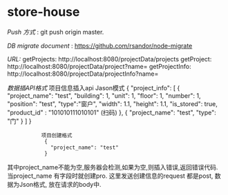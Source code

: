 # store-house

*Push 方式* : git push origin master.

*DB migrate document* : https://github.com/rsandor/node-migrate

*URL:* getProjects: http://localhost:8080/projectData/projects
       getProject: http://localhost:8080/projectData/project?name=
       getProjectInfo: http://localhost:8080/projectData/projectInfo?name=

*数据插API格式*  项目信息插入api Jason模式
                {
                   "project_info": [
                    {
                     "project_name": "test",
                     "building": 1,
                     "unit": 1,
                     "floor": 1,
                     "number": 1,
                     "position": "test",
                     "type":"窗户",
                     "width": 1.1,
                     "height": 1.1,
                     "is_stored": true,
                     "product_id" : "101010111010101" (扫码)
                    },
                    {
                     "project_name": "test",
                     "type": "门"
                    }
                 ]
               }

               项目创建格式
                {
                  "project_name": "test"
                }

其中project_name不能为空,服务器会检测,如果为空,则插入错误,返回错误代码. 当project_name 有字段时就创建pro.
这里发送创建信息的request 都是post, 数据为Json格式, 放在请求的body中.